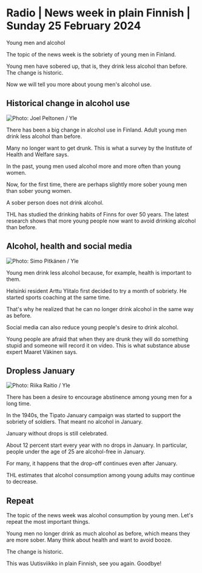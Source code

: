# Radio \| News week in plain Finnish \| Sunday 25 February 2024

Young men and alcohol

The topic of the news week is the sobriety of young men in Finland.

Young men have sobered up, that is, they drink less alcohol than before. The change is historic.

Now we will tell you more about young men's alcohol use.

## Historical change in alcohol use

![ Photo: Joel Peltonen / Yle](https://images.cdn.yle.fi/image/upload/c_crop,h_1235,w_2197,x_0,y_893/ar_1.7777777777777777,c_fill,g_faces,h_431,w_767/dpr_1.0/q_auto:eco/f_auto/fl_lossy/v1690180005/39-114649464be1564d749e)

There has been a big change in alcohol use in Finland. Adult young men drink less alcohol than before.

Many no longer want to get drunk. This is what a survey by the Institute of Health and Welfare says.

In the past, young men used alcohol more and more often than young women.

Now, for the first time, there are perhaps slightly more sober young men than sober young women.

A sober person does not drink alcohol.

THL has studied the drinking habits of Finns for over 50 years. The latest research shows that more young people now want to avoid drinking alcohol than before.

## Alcohol, health and social media

![ Photo: Simo Pitkänen / Yle](https://images.cdn.yle.fi/image/upload/c_crop,h_1966,w_3496,x_13,y_2057/ar_1.7777777777777777,c_fill,g_faces,h_431,w_767/dpr_1.0/q_auto:eco/f_auto/fl_lossy/v1703836306/39-1221335658e750195d38)

Young men drink less alcohol because, for example, health is important to them.

Helsinki resident Arttu Ylitalo first decided to try a month of sobriety. He started sports coaching at the same time.

That's why he realized that he can no longer drink alcohol in the same way as before.

Social media can also reduce young people's desire to drink alcohol.

Young people are afraid that when they are drunk they will do something stupid and someone will record it on video. This is what substance abuse expert Maaret Väkinen says.

## Dropless January

![ Photo: Riika Raitio / Yle](https://images.cdn.yle.fi/image/upload/c_crop,h_2268,w_4031,x_0,y_756/ar_1.7777777777777777,c_fill,g_faces,h_431,w_767/dpr_1.0/q_auto:eco/f_auto/fl_lossy/v1674578255/39-106336963d008c7ccb2d)

There has been a desire to encourage abstinence among young men for a long time.

In the 1940s, the Tipato January campaign was started to support the sobriety of soldiers. That meant no alcohol in January.

January without drops is still celebrated.

About 12 percent start every year with no drops in January. In particular, people under the age of 25 are alcohol-free in January.

For many, it happens that the drop-off continues even after January.

THL estimates that alcohol consumption among young adults may continue to decrease.

## Repeat

The topic of the news week was alcohol consumption by young men. Let's repeat the most important things.

Young men no longer drink as much alcohol as before, which means they are more sober. Many think about health and want to avoid booze.

The change is historic.

This was Uutisviikko in plain Finnish, see you again. Goodbye!
